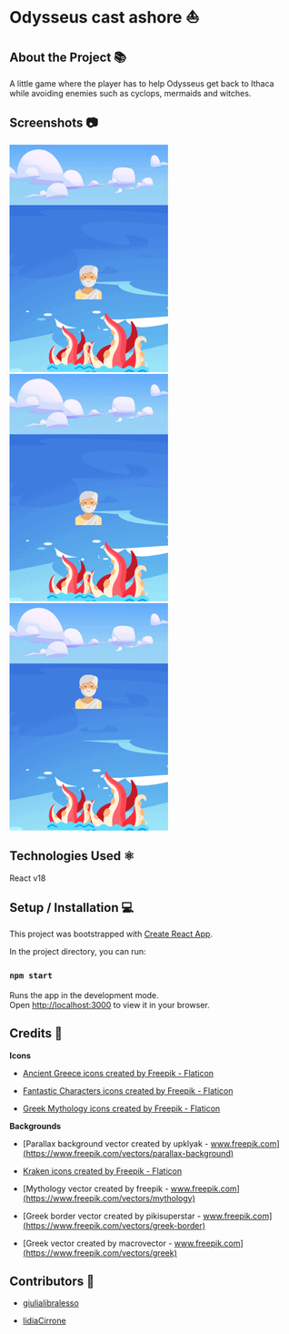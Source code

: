 # Odysseus cast ashore ⛵

## About the Project 📚

A little game where the player has to help Odysseus get back to Ithaca while avoiding enemies such as cyclops, mermaids and witches.

## Screenshots 📷

![ScreenShot](src/assets/tutorial/tap.gif) ![ScreenShot](src/assets/tutorial/game_over_clouds.gif) ![ScreenShot](src/assets/tutorial/game_over_kraken.gif)

## Technologies Used ⚛️ 

React v18

## Setup / Installation 💻

This project was bootstrapped with [Create React App](https://github.com/facebook/create-react-app).

In the project directory, you can run:
### `npm start`
Runs the app in the development mode.\
Open [http://localhost:3000](http://localhost:3000) to view it in your browser.

## Credits 📝

**Icons**

* [Ancient Greece icons created by Freepik - Flaticon](https://www.flaticon.com/packs/ancient-greece-18)

* [Fantastic Characters icons created by Freepik - Flaticon](https://www.flaticon.com/packs/fantastic-characters-12)

* [Greek Mythology icons created by Freepik - Flaticon](https://www.flaticon.com/packs/greek-mythology-55)

**Backgrounds**

* [Parallax background vector created by upklyak - www.freepik.com](https://www.freepik.com/vectors/parallax-background)

* [Kraken icons created by Freepik - Flaticon](https://www.flaticon.com/free-icons/kraken)

* [Mythology vector created by freepik - www.freepik.com](https://www.freepik.com/vectors/mythology)

* [Greek border vector created by pikisuperstar - www.freepik.com](https://www.freepik.com/vectors/greek-border)

* [Greek vector created by macrovector - www.freepik.com](https://www.freepik.com/vectors/greek)

## Contributors 👭

* [giulialibralesso](https://github.com/giulialibralesso)

* [lidiaCirrone](https://github.com/lidiaCirrone)
